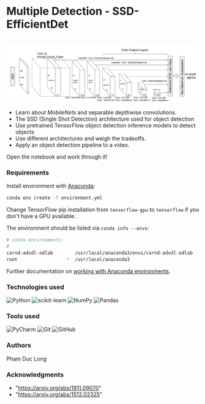 # Multiple Detection - SSD-EfficientDet
<br> <img width="1100" alt="RGB" src="https://github.com/phamduclong2101/Multiple-Detection/blob/de9cca8cb689dc8ae05e45725cce2812c9b2dc41/assets/ssd_architecture.png">


* Learn about *MobileNets* and separable depthwise convolutions.
* The SSD (Single Shot Detection) architecture used for object detection
* Use pretrained TensorFlow object detection inference models to detect objects
* Use different architectures and weigh the tradeoffs.
* Apply an object detection pipeline to a video.

Open the notebook and work through it!

### Requirements

Install environment with [Anaconda](https://www.continuum.io/downloads):

```sh
conda env create -f environment.yml
```

Change TensorFlow pip installation from `tensorflow-gpu` to `tensorflow` if you don't have a GPU available.

The environment should be listed via `conda info --envs`:

```sh
# conda environments:
#
carnd-advdl-odlab        /usr/local/anaconda3/envs/carnd-advdl-odlab
root                  *  /usr/local/anaconda3
```

Further documentation on [working with Anaconda environments](https://conda.io/docs/using/envs.html#managing-environments). 


### **Technologies used**
![Python](https://img.shields.io/badge/python-3670A0?style=for-the-badge&logo=python&logoColor=ffdd54)
![scikit-learn](https://img.shields.io/badge/scikit--learn-%23F7931E.svg?style=for-the-badge&logo=scikit-learn&logoColor=white)
![NumPy](https://img.shields.io/badge/numpy-%23013243.svg?style=for-the-badge&logo=numpy&logoColor=white)
![Pandas](https://img.shields.io/badge/pandas-%23150458.svg?style=for-the-badge&logo=pandas&logoColor=white)


### **Tools used**
![PyCharm](https://img.shields.io/badge/pycharm-143?style=for-the-badge&logo=pycharm&logoColor=black&color=black&labelColor=green)
![Git](https://img.shields.io/badge/git-%23F05033.svg?style=for-the-badge&logo=git&logoColor=white)
![GitHub](https://img.shields.io/badge/github-%23121011.svg?style=for-the-badge&logo=github&logoColor=white)

<!-- Tools Used -->
[PyCharm]: https://code.visualstudio.com/
[git]: https://git-scm.com/
[github]: https://github.com/
[python]: https://www.python.org/
[sklearn]: https://scikit-learn.org/stable/

### Authors

Pham Duc Long


### Acknowledgments
* "https://arxiv.org/abs/1911.09070"
* "https://arxiv.org/abs/1512.02325"
